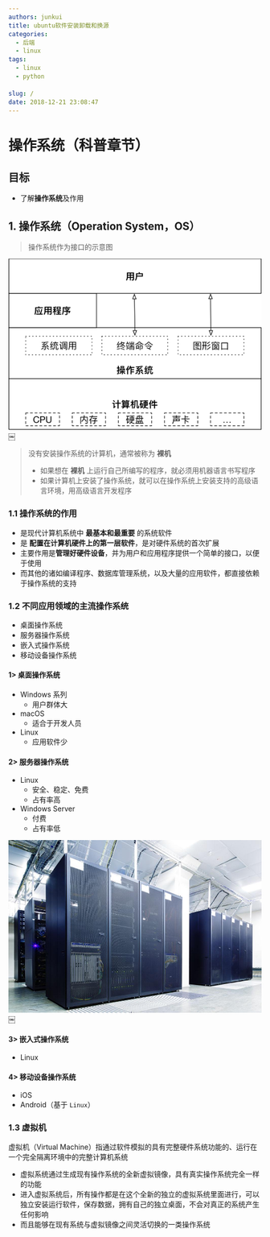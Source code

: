 ```yaml
---
authors: junkui
title: ubuntu软件安装卸载和换源
categories:
  - 后端
  - linux
tags:
  - linux
  - python

slug: /
date: 2018-12-21 23:08:47
---
```


# 操作系统（科普章节）

## 目标

- 了解**操作系统**及作用

## 1. 操作系统（Operation System，OS）

> 操作系统作为接口的示意图

![001_OS作为接口的示意图](01_Python%20%E5%9F%BA%E7%A1%80%E8%AF%BE%E7%A8%8B%E5%AE%89%E6%8E%92/001_OS%E4%BD%9C%E4%B8%BA%E6%8E%A5%E5%8F%A3%E7%9A%84%E7%A4%BA%E6%84%8F%E5%9B%BE.png)￼

> 没有安装操作系统的计算机，通常被称为 **裸机**
>
> - 如果想在 **裸机** 上运行自己所编写的程序，就必须用机器语言书写程序
> - 如果计算机上安装了操作系统，就可以在操作系统上安装支持的高级语言环境，用高级语言开发程序

### 1.1 操作系统的作用

- 是现代计算机系统中 **最基本和最重要** 的系统软件
- 是 **配置在计算机硬件上的第一层软件**，是对硬件系统的首次扩展
- 主要作用是**管理好硬件设备**，并为用户和应用程序提供一个简单的接口，以便于使用
- 而其他的诸如编译程序、数据库管理系统，以及大量的应用软件，都直接依赖于操作系统的支持

### 1.2 不同应用领域的主流操作系统

- 桌面操作系统
- 服务器操作系统
- 嵌入式操作系统
- 移动设备操作系统

#### 1> 桌面操作系统

- Windows 系列
  - 用户群体大
- macOS
  - 适合于开发人员
- Linux
  - 应用软件少

#### 2> 服务器操作系统

- Linux
  - 安全、稳定、免费
  - 占有率高
- Windows Server
  - 付费
  - 占有率低

![002_机房照片](01_Python%20%E5%9F%BA%E7%A1%80%E8%AF%BE%E7%A8%8B%E5%AE%89%E6%8E%92/002_%E6%9C%BA%E6%88%BF%E7%85%A7%E7%89%87.jpg)￼

#### 3> 嵌入式操作系统

- Linux

#### 4> 移动设备操作系统

- iOS
- Android（基于 `Linux`）

### 1.3 虚拟机

虚拟机（Virtual Machine）指通过软件模拟的具有完整硬件系统功能的、运行在一个完全隔离环境中的完整计算机系统

- 虚拟系统通过生成现有操作系统的全新虚拟镜像，具有真实操作系统完全一样的功能
- 进入虚拟系统后，所有操作都是在这个全新的独立的虚拟系统里面进行，可以独立安装运行软件，保存数据，拥有自己的独立桌面，不会对真正的系统产生任何影响
- 而且能够在现有系统与虚拟镜像之间灵活切换的一类操作系统
